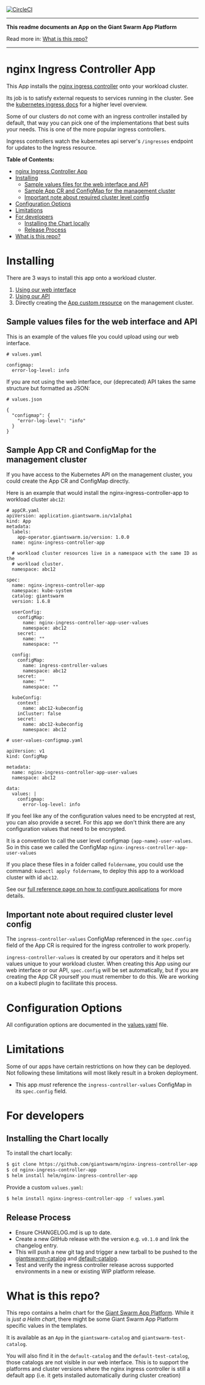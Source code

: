 [![CircleCI](https://circleci.com/gh/giantswarm/nginx-ingress-controller-app.svg?style=shield)](https://circleci.com/gh/giantswarm/nginx-ingress-controller-app)

-----

**This readme documents an App on the Giant Swarm App Platform**

Read more in: [What is this repo?](#what-is-this-repo)

----

# nginx Ingress Controller App

This App installs the [nginx ingress controller] onto your workload cluster.

Its job is to satisfy external requests to services running in the cluster.
See the [kubernetes ingress docs] for a higher level overview.

Some of our clusters do not come with an ingress controller installed by default,
that way you can pick one of the implementations that best suits your needs.
This is one of the more popular ingress controllers.

Ingress controllers watch the kubernetes api server's `/ingresses` endpoint for
updates to the Ingress resource.

**Table of Contents:**

- [nginx Ingress Controller App](#nginx-ingress-controller-app)
- [Installing](#installing)
  - [Sample values files for the web interface and API](#sample-values-files-for-the-web-interface-and-api)
  - [Sample App CR and ConfigMap for the management cluster](#sample-app-cr-and-configmap-for-the-management-cluster)
  - [Important note about required cluster level config](#important-note-about-required-cluster-level-config)
- [Configuration Options](#configuration-options)
- [Limitations](#limitations)
- [For developers](#for-developers)
  - [Installing the Chart locally](#installing-the-chart-locally)
  - [Release Process](#release-process)
- [What is this repo?](#what-is-this-repo)


# Installing

There are 3 ways to install this app onto a workload cluster.

1. [Using our web interface](https://docs.giantswarm.io/ui-api/web/app-platform/#installing-an-app)
2. [Using our API](https://docs.giantswarm.io/api/#operation/createClusterAppV5)
3. Directly creating the [App custom resource](https://docs.giantswarm.io/ui-api/management-api/crd/apps.application.giantswarm.io/) on the management cluster.

## Sample values files for the web interface and API

This is an example of the values file you could upload using our web interface.

```
# values.yaml

configmap:
  error-log-level: info
```

If you are not using the web interface, our (deprecated) API takes the same
structure but formatted as JSON:

```
# values.json

{
  "configmap": {
    "error-log-level": "info"
  }
}
```

## Sample App CR and ConfigMap for the management cluster

If you have access to the Kubernetes API on the management cluster, you could create
the App CR and ConfigMap directly.

Here is an example that would install the nginx-ingress-controller-app to
workload cluster `abc12`:

```
# appCR.yaml
apiVersion: application.giantswarm.io/v1alpha1
kind: App
metadata:
  labels:
    app-operator.giantswarm.io/version: 1.0.0
  name: nginx-ingress-controller-app

  # workload cluster resources live in a namespace with the same ID as the
  # workload cluster.
  namespace: abc12

spec:
  name: nginx-ingress-controller-app
  namespace: kube-system
  catalog: giantswarm
  version: 1.6.8

  userConfig:
    configMap:
      name: nginx-ingress-controller-app-user-values
      namespace: abc12
    secret:
      name: ""
      namespace: ""

  config:
    configMap:
      name: ingress-controller-values
      namespace: abc12
    secret:
      name: ""
      namespace: ""

  kubeConfig:
    context:
      name: abc12-kubeconfig
    inCluster: false
    secret:
      name: abc12-kubeconfig
      namespace: abc12
```

```
# user-values-configmap.yaml

apiVersion: v1
kind: ConfigMap

metadata:
  name: nginx-ingress-controller-app-user-values
  namespace: abc12

data:
  values: |
    configmap:
      error-log-level: info
```

If you feel like any of the configuration values need to be encrypted at rest,
you can also provide a secret. For this app we don't think there are any
configuration values that need to be encrypted.

It is a convention to call the user level configmap `{app-name}-user-values`.
So in this case we called the ConfigMap `nginx-ingress-controller-app-user-values`

If you place these files in a folder called `foldername`, you could use the
command: `kubectl apply foldername`, to deploy this app to a workload cluster
with id `abc12`.

See our [full reference page on how to configure applications](https://docs.giantswarm.io/app-platform/app-configuration/) for more details.

## Important note about required cluster level config

The `ingress-controller-values` ConfigMap referenced in the `spec.config` field of the App CR
is required for the ingress controller to work properly.

`ingress-controller-values` is created by our operators and it helps set values
unique to your workload cluster. When creating this App using our web interface or
our API, `spec.config` will be set automatically, but if you are creating the App CR
yourself you must remember to do this. We are working on a kubectl plugin to
facilitate this process.

# Configuration Options

All configuration options are documented in the [values.yaml](/helm/nginx-ingress-controller-app/values.yaml) file.

# Limitations

Some of our apps have certain restrictions on how they can be deployed.
Not following these limitations will most likely result in a broken deployment.

- This app _must_ reference the `ingress-controller-values` ConfigMap in its `spec.config` field.

# For developers

## Installing the Chart locally

To install the chart locally:

```bash
$ git clone https://github.com/giantswarm/nginx-ingress-controller-app.git
$ cd nginx-ingress-controller-app
$ helm install helm/nginx-ingress-controller-app
```

Provide a custom `values.yaml`:

```bash
$ helm install nginx-ingress-controller-app -f values.yaml
```

## Release Process

* Ensure CHANGELOG.md is up to date.
* Create a new GitHub release with the version e.g. `v0.1.0` and link the
changelog entry.
* This will push a new git tag and trigger a new tarball to be pushed to the
[giantswarm-catalog] and [default-catalog].
* Test and verify the ingress controller release across supported environments in a new or existing WIP platform release.

# What is this repo?

This repo contains a helm chart for the [Giant Swarm App Platform].
While it is _just a Helm chart_, there might be some Giant Swarm App Platform
specific values in the templates.

It is available as an `App` in the `giantswarm-catalog` and `giantswarm-test-catalog`.

You will also find it in the `default-catalog` and the `default-test-catalog`,
those catalogs are not visible in our web interface. This is to support the
platforms and cluster versions where the nginx ingress controller is still a
default app (i.e. it gets installed automatically during cluster creation)

[app-operator]: https://github.com/giantswarm/app-operator
[giantswarm-catalog]: https://github.com/giantswarm/giantswarm-catalog
[giantswarm-test-catalog]: https://github.com/giantswarm/giantswarm-test-catalog
[default-catalog]: https://github.com/giantswarm/default-catalog
[default-test-catalog]: https://github.com/giantswarm/default-test-catalog
[nginx ingress controller]: https://github.com/kubernetes/ingress-nginx
[Giant Swarm App Platform]: https://docs.giantswarm.io/app-platform/overview/
[Kubernetes Ingress docs]: https://kubernetes.io/docs/concepts/services-networking/ingress/
